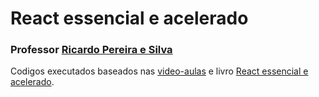 # React essencial e acelerado
### Professor [Ricardo Pereira e Silva](https://www.inf.ufsc.br/~ricardo.silva/)

Codigos executados baseados nas [video-aulas](https://www.youtube.com/watch?v=Wdto4xO981g&list=PLQb3t1uw-rpFCJlfyglJkJ_8Zz_gMIa7A&index=1&ab_channel=ModelagemOrientadaaObjetoscomUML) e livro [React essencial e acelerado](https://www.amazon.com.br/React-essencial-acelerado-Ricardo-Pereira-ebook/dp/B0CS4MT24K/ref=sr_1_1?crid=KYMXD3Y1SRYA&keywords=react+essencial+e+acelerado&qid=1705929956&sprefix=react+essen%2Caps%2C191&sr=8-1).
